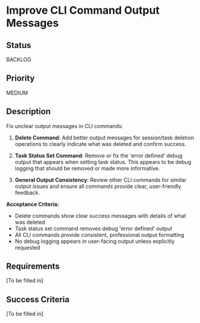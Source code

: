 # Improve CLI Command Output Messages

## Status

BACKLOG

## Priority

MEDIUM

## Description

Fix unclear output messages in CLI commands:

1. **Delete Command**: Add better output messages for session/task deletion operations to clearly indicate what was deleted and confirm success.

2. **Task Status Set Command**: Remove or fix the 'error defined' debug output that appears when setting task status. This appears to be debug logging that should be removed or made more informative.

3. **General Output Consistency**: Review other CLI commands for similar output issues and ensure all commands provide clear, user-friendly feedback.

**Acceptance Criteria:**
- Delete commands show clear success messages with details of what was deleted
- Task status set command removes debug 'error defined' output
- All CLI commands provide consistent, professional output formatting
- No debug logging appears in user-facing output unless explicitly requested

## Requirements

[To be filled in]

## Success Criteria

[To be filled in]

